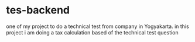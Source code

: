 # tes-backend

one of my project to do a technical test from company in Yogyakarta.
in this project i am doing a tax calculation based of the technical test question
